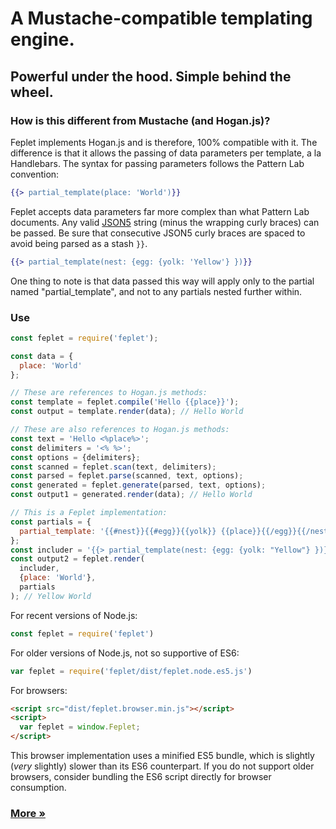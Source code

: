 # A Mustache-compatible templating engine.

## Powerful under the hood. Simple behind the wheel.

### How is this different from Mustache (and Hogan.js)?

Feplet implements Hogan.js and is therefore, 100% compatible with it. The 
difference is that it allows the passing of data parameters per template, a la 
Handlebars. The syntax for passing parameters follows the Pattern Lab 
convention:

```handlebars
{{> partial_template(place: 'World')}}
```

Feplet accepts data parameters far more complex than what Pattern Lab documents. 
Any valid <a href="http://json5.org" target="_blank">JSON5</a> string (minus the 
wrapping curly braces) can be passed. Be sure that consecutive JSON5 curly 
braces are spaced to avoid being parsed as a stash `}}`.

```handlebars
{{> partial_template(nest: {egg: {yolk: 'Yellow'} })}}
```

One thing to note is that data passed this way will apply only to the partial 
named "partial\_template", and not to any partials nested further within.

### Use

```javascript
const feplet = require('feplet');

const data = {
  place: 'World'
};

// These are references to Hogan.js methods:
const template = feplet.compile('Hello {{place}}');
const output = template.render(data); // Hello World

// These are also references to Hogan.js methods:
const text = 'Hello <%place%>';
const delimiters = '<% %>';
const options = {delimiters};
const scanned = feplet.scan(text, delimiters);
const parsed = feplet.parse(scanned, text, options);
const generated = feplet.generate(parsed, text, options);
const output1 = generated.render(data); // Hello World

// This is a Feplet implementation:
const partials = {
  partial_template: '{{#nest}}{{#egg}}{{yolk}} {{place}}{{/egg}}{{/nest}}'
};
const includer = '{{> partial_template(nest: {egg: {yolk: "Yellow"} })}}';
const output2 = feplet.render(
  includer,
  {place: 'World'},
  partials
); // Yellow World
```

For recent versions of Node.js:

```javascript
const feplet = require('feplet')
```

For older versions of Node.js, not so supportive of ES6:

```javascript
var feplet = require('feplet/dist/feplet.node.es5.js')
```

For browsers:

```html
<script src="dist/feplet.browser.min.js"></script>
<script>
  var feplet = window.Feplet;
</script>
```

This browser implementation uses a minified ES5 bundle, which is slightly 
(_very_ slightly) slower than its ES6 counterpart. If you do not support 
older browsers, consider bundling the ES6 script directly for browser 
consumption.

<h3><a href="https://github.com/electric-eloquence/feplet/blob/master/ABOUT.md">More &raquo;</a></h3>
